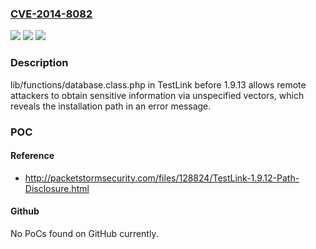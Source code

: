 ### [CVE-2014-8082](https://cve.mitre.org/cgi-bin/cvename.cgi?name=CVE-2014-8082)
![](https://img.shields.io/static/v1?label=Product&message=n%2Fa&color=blue)
![](https://img.shields.io/static/v1?label=Version&message=n%2Fa&color=blue)
![](https://img.shields.io/static/v1?label=Vulnerability&message=n%2Fa&color=brighgreen)

### Description

lib/functions/database.class.php in TestLink before 1.9.13 allows remote attackers to obtain sensitive information via unspecified vectors, which reveals the installation path in an error message.

### POC

#### Reference
- http://packetstormsecurity.com/files/128824/TestLink-1.9.12-Path-Disclosure.html

#### Github
No PoCs found on GitHub currently.

